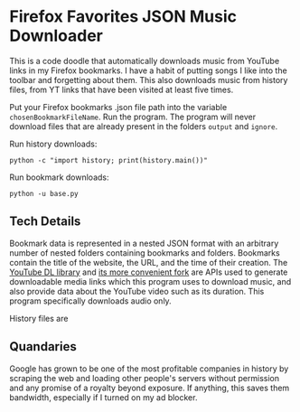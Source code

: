 Firefox Favorites JSON Music Downloader
============
This is a code doodle that automatically downloads music from YouTube links in my Firefox bookmarks. I have a habit of putting songs I like into the toolbar and forgetting about them. This also downloads music from history files, from YT links that have been visited at least five times.

Put your Firefox bookmarks .json file path into the variable `chosenBookmarkFileName`. Run the program. The program will never download files that are already present in the folders `output` and `ignore`.

Run history downloads:
```
python -c "import history; print(history.main())"
```

Run bookmark downloads:
```
python -u base.py
```

Tech Details
-----------------
Bookmark data is represented in a nested JSON format with an arbitrary number of nested folders containing bookmarks and folders. Bookmarks contain the title of the website, the URL, and the time of their creation. The [YouTube DL library](https://github.com/ytdl-org/youtube-dl) and [its more convenient fork](https://github.com/yt-dlp/yt-dlp/) are APIs used to generate downloadable media links which this program uses to download music, and also provide data about the YouTube video such as its duration. This program specifically downloads audio only.

History files are

Quandaries
-----------------
Google has grown to be one of the most profitable companies in history by scraping the web and loading other people's servers without permission and any promise of a royalty beyond exposure. If anything, this saves them bandwidth, especially if I turned on my ad blocker.
